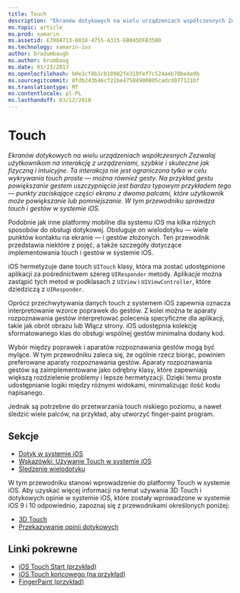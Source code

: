 ```yaml
---
title: Touch
description: "Ekranów dotykowych na wielu urządzeniach współczesnych Zezwalaj użytkownikom na interakcję z urządzeniami, szybkie i skuteczne jak fizyczną i intuicyjne. Ta interakcja nie jest ograniczona tylko w celu wykrywania touch proste — można również gesty. Na przykład gestu powiększanie gestem uszczypnięcia jest bardzo typowym przykładem tego — punkty zaciskające części ekranu z dwoma palcami, które użytkownik może powiększanie lub pomniejszanie. W tym przewodniku sprawdza touch i gestów w systemie iOS."
ms.topic: article
ms.prod: xamarin
ms.assetid: E3904713-6018-4755-A315-EB045DFB3500
ms.technology: xamarin-ios
author: bradumbaugh
ms.author: brumbaug
ms.date: 01/23/2017
ms.openlocfilehash: b0e1cf8b1cb18982fe319fef7c524aeb70be4a9b
ms.sourcegitcommit: 0fdb243b46cf21be47584900805cadcd077121bf
ms.translationtype: MT
ms.contentlocale: pl-PL
ms.lasthandoff: 03/12/2018
---
```

# <a name="touch"></a>Touch

_Ekranów dotykowych na wielu urządzeniach współczesnych Zezwalaj użytkownikom na interakcję z urządzeniami, szybkie i skuteczne jak fizyczną i intuicyjne. Ta interakcja nie jest ograniczona tylko w celu wykrywania touch proste — można również gesty. Na przykład gestu powiększanie gestem uszczypnięcia jest bardzo typowym przykładem tego — punkty zaciskające części ekranu z dwoma palcami, które użytkownik może powiększanie lub pomniejszanie. W tym przewodniku sprawdza touch i gestów w systemie iOS._


Podobnie jak inne platformy mobilne dla systemu iOS ma kilka różnych sposobów do obsługi dotykowej. Obsługuje on wielodotyku — wiele punktów kontaktu na ekranie — i gestów złożonych. Ten przewodnik przedstawia niektóre z pojęć, a także szczegóły dotyczące implementowania touch i gestów w systemie iOS.

iOS hermetyzuje dane touch `UITouch` klasy, która ma zostać udostępnione aplikacji za pośrednictwem szereg `UIResponder` metody. Aplikacje można zastąpić tych metod w podklasach z `UIView` i `UIViewController`, które dziedziczą z `UIResponder`.

Oprócz przechwytywania danych touch z systemem iOS zapewnia oznacza interpretowanie wzorce poprawek do gestów. Z kolei można te aparaty rozpoznawania gestów interpretować polecenia specyficzne dla aplikacji, takie jak obrót obrazu lub Włącz strony. iOS udostępnia kolekcję sformatowanego klas do obsługi wspólnej gestów minimalna dodany kod.

Wybór między poprawek i aparatów rozpoznawania gestów mogą być mylące. W tym przewodniku zaleca się, że ogólnie rzecz biorąc, powinien preferowane aparaty rozpoznawania gestów. Aparaty rozpoznawania gestów są zaimplementowane jako odrębny klasy, które zapewniają większą rozdzielenie problemy i lepsze hermetyzacji. Dzięki temu proste udostępnianie logiki między różnymi widokami, minimalizując ilość kodu napisanego.

Jednak są potrzebne do przetwarzania touch niskiego poziomu, a nawet śledzić wiele palców, na przykład, aby utworzyć finger-paint program.

## <a name="sections"></a>Sekcje

-  [Dotyk w systemie iOS](touch-in-ios.md)
-  [Wskazówki: Używanie Touch w systemie iOS](ios-touch-walkthrough.md)
-  [Śledzenie wielodotyku](touch-tracking.md)

W tym przewodniku stanowi wprowadzenie do platformy Touch w systemie iOS. Aby uzyskać więcej informacji na temat używania 3D Touch i dotykowych opinie w systemie iOS, które zostały wprowadzone w systemie iOS 9 i 10 odpowiednio, zapoznaj się z przewodnikami określonych poniżej:

* [3D Touch](~/ios/platform/3d-touch.md)
* [Przekazywanie opinii dotykowych](~/ios/user-interface/ios-ui/haptic-feedback.md)



## <a name="related-links"></a>Linki pokrewne

- [iOS Touch Start (przykład)](https://developer.xamarin.com/samples/monotouch/ApplicationFundamentals/Touch_start)
- [iOS Touch końcowego (na przykład)](https://developer.xamarin.com/samples/monotouch/ApplicationFundamentals/Touch_final)
- [FingerPaint (przykład)](https://developer.xamarin.com/samples/monotouch/ApplicationFundamentals/FingerPaint)
